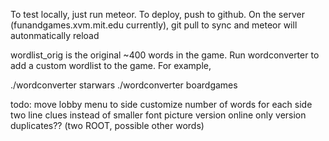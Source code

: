 To test locally, just run meteor. To deploy, push to github. On the server (funandgames.xvm.mit.edu currently), git pull to sync and meteor will autonmatically reload

wordlist_orig is the original ~400 words in the game. Run wordconverter <suffix> to add a custom wordlist to the game. For example,

./wordconverter starwars
./wordconverter boardgames

todo:
move lobby menu to side
customize number of words for each side
two line clues instead of smaller font
picture version
online only version
duplicates?? (two ROOT, possible other words)